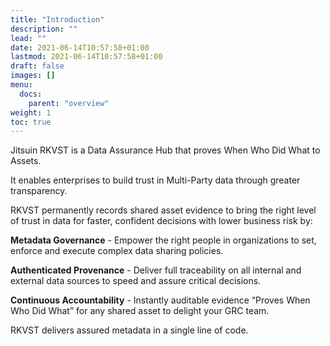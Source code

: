 ```yaml
---
title: "Introduction"
description: ""
lead: ""
date: 2021-06-14T10:57:58+01:00
lastmod: 2021-06-14T10:57:58+01:00
draft: false
images: []
menu: 
  docs:
    parent: "overview"
weight: 1
toc: true
---
```


Jitsuin RKVST is a Data Assurance Hub that proves When Who Did What to Assets. 

It enables enterprises to build trust in Multi-Party data through greater transparency. 

RKVST permanently records shared asset evidence to bring the right level of trust in data for faster, confident decisions with lower business risk by:

**Metadata Governance** - Empower the right people in organizations to set, enforce and execute complex data sharing policies.

**Authenticated Provenance** - Deliver full traceability on all internal and external data sources to speed and assure critical decisions.

**Continuous Accountability** - Instantly auditable evidence “Proves When Who Did What” for any shared asset to delight your GRC team.

RKVST delivers assured metadata in a single line of code.
